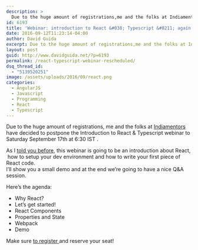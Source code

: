 ```yaml
---
description: >
  Due to the huge amount of registrations,me and the folks at Indiamentors have decided to postpone the Introduction to React & Typescript webinar to Sep 17th
id: 6193
title: 'Webinar: introduction to React &#038; Typescript &#8211; again!'
date: 2016-09-12T11:23:14-04:00
author: David Guida
excerpt: Due to the huge amount of registrations,me and the folks at Indiamentors have decided to postpone the Introduction to React + Typescript webinar to Sep 17th.
layout: post
guid: http://www.davidguida.net/?p=6193
permalink: /react-typescript-webinar-rescheduled/
dsq_thread_id:
  - "5139520251"
image: /assets/uploads/2016/09/react.png
categories:
  - AngularJS
  - Javascript
  - Programming
  - React
  - Typescript
---
```

Due to the huge amount of registrations, me and the folks at <a href="http://www.indiamentor.com/" target="_blank">Indiamentors</a> have decided to postpone the Introduction to React & Typescript webinar to Saturday September 17th at 6:30 IST .

As I <a href="http://www.davidguida.net/react-typescript-webinar/" target="_blank">told you before</a>, this webinar is going to be an introduction about React,  how to setup your dev environment and how to write your first piece of React code.  
I&#8217;ll show you a small demo and at the end we&#8217;re going to have a nice Q&A session.

Here&#8217;s the agenda:

  * Why React?
  * Let’s get started!
  * React Components
  * Properties and State
  * Webpack
  * Demo

Make sure <a href="http://www.indiamentor.com/events/introduction-react-typescript" target="_blank">to register </a>and reserve your seat!

<div class="post-details-footer-widgets">
</div>